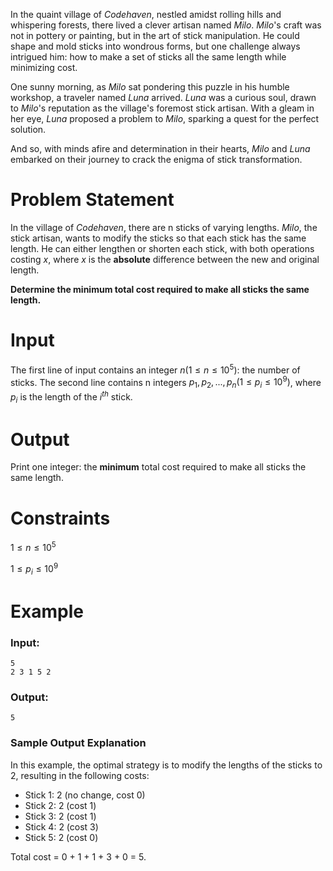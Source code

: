 In the quaint village of *Codehaven*, nestled amidst rolling hills and whispering forests, there lived a clever artisan named *Milo*. *Milo*'s craft was not in pottery or painting, but in the art of stick manipulation. He could shape and mold sticks into wondrous forms, but one challenge always intrigued him: how to make a set of sticks all the same length while minimizing cost.

One sunny morning, as *Milo* sat pondering this puzzle in his humble workshop, a traveler named *Luna* arrived. *Luna* was a curious soul, drawn to *Milo*'s reputation as the village's foremost stick artisan. With a gleam in her eye, *Luna* proposed a problem to *Milo*, sparking a quest for the perfect solution.

And so, with minds afire and determination in their hearts, *Milo* and *Luna* embarked on their journey to crack the enigma of stick transformation.

# Problem Statement

In the village of *Codehaven*, there are n sticks of varying lengths. *Milo*, the stick artisan, wants to modify the sticks so that each stick has the same length. He can either lengthen or shorten each stick, with both operations costing $x$, where $x$ is the **absolute** difference between the new and original length. 

**Determine the minimum total cost required to make all sticks the same length.**

# Input

The first line of input contains an integer $n (1 ≤ n ≤ 10^5)$: the number of sticks.
The second line contains n integers $p_1, p_2, ..., p_n (1 ≤ p_i ≤ 10^9)$, where $p_i$ is the length of the $i^{th}$ stick.

# Output

Print one integer: the  **minimum** total cost required to make all sticks the same length.

# Constraints

$1 ≤ n ≤ 10^5$

$1 ≤ p_i ≤ 10^9$

# Example


### Input:

```
5
2 3 1 5 2
```
### Output:

```
5
```

### Sample Output Explanation

In this example, the optimal strategy is to modify the lengths of the sticks to 2, resulting in the following costs:



* Stick 1: 2 (no change, cost 0)
* Stick 2: 2 (cost 1)
* Stick 3: 2 (cost 1)
* Stick 4: 2 (cost 3)
* Stick 5: 2 (cost 0)

Total cost = 0 + 1 + 1 + 3 + 0 = 5.
